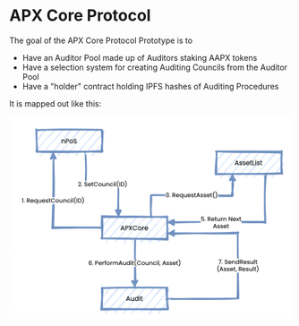 # APX Core Protocol

The goal of the APX Core Protocol Prototype is to

* Have an Auditor Pool made up of Auditors staking AAPX tokens
* Have a selection system for creating Auditing Councils from the Auditor Pool
* Have a "holder" contract holding IPFS hashes of Auditing Procedures

It is mapped out like this:

![Diagram](dev-resources/diag.png)